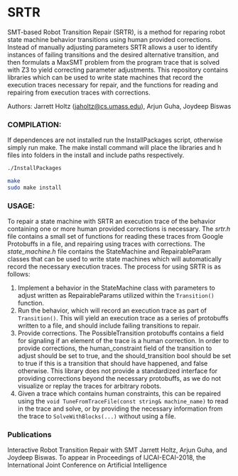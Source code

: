 # SRTR

SMT-based Robot Transition Repair (SRTR), is a method for reparing robot state machine behavior transitions using
human provided corrections. Instead of manually adjusting parameters SRTR allows a user to identify instances of failing transitions and the desired alternative transition, and then formulats a MaxSMT problem from the program trace that is solved with Z3 to yield correcting parameter adjustments. This repository contains libraries which can be used to write state machines that record the execution traces necessary for repair, and the functions for reading and repairing from execution traces with corrections.

Authors: Jarrett Holtz (jaholtz@cs.umass.edu), Arjun Guha, Joydeep Biswas

### COMPILATION:

If dependences are not installed run the InstallPackages script, otherwise simply run make.
The make install command will place the libraries and h files into folders in the install and include paths respectively.

```bash
./InstallPackages

make
sudo make install
```
### USAGE:
To repair a state machine with SRTR an execution trace of the behavior containing one or more human provided corrections is necessary. The *srtr.h* file contains a small set of functions for reading these traces from Google Protobuffs in a file, and repairing using traces with corrections. The *state_machine.h* file contains the StateMachine and RepairableParam classes that can be used to write state machines which will automatically record the necessary execution traces. The process for using SRTR is as follows: 

1. Implement a behavior in the StateMachine class with parameters to adjust written as RepairableParams utilized within the `Transition()` function. 
2. Run the behavior, which will record an execution trace as part of `Transition()`. This will yield an execution trace as a series of protobuffs written to a file, and should include failing transitions  to repair.
3. Provide corrections. The PossibleTransition protobuffs contains a field for signaling if an element of the trace is a human correction. In order to provide corrections, the human_constraint field of the transition to adjust should be set to true, and the should_transition bool should be set to true if this is a transition that should have happened, and false otherwise. This library does not provide a standardized interface for providing corrections beyond the necessary protobuffs, as we do not visualize or replay the traces for arbitrary robots. 
4. Given a trace which contains human constraints, this can be repaired using the `void TuneFromTraceFile(const string& machine_name)` to read in the trace and solve, or by providing the necessary information from the trace to `SolveWithBlocks(...)` without using a file. 

### Publications
Interactive Robot Transition Repair with SMT
Jarrett Holtz, Arjun Guha, and Joydeep Biswas. 
To appear in Proceedings of IJCAI-ECAI-2018, the International Joint Conference on Artificial Intelligence
